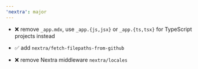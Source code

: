 ```yaml
---
'nextra': major
---
```


- ❌ remove `_app.mdx`, use `_app.{js,jsx}` or `_app.{ts,tsx}` for TypeScript projects instead

- ✅ add `nextra/fetch-filepaths-from-github`

- ❌ remove Nextra middleware `nextra/locales`
